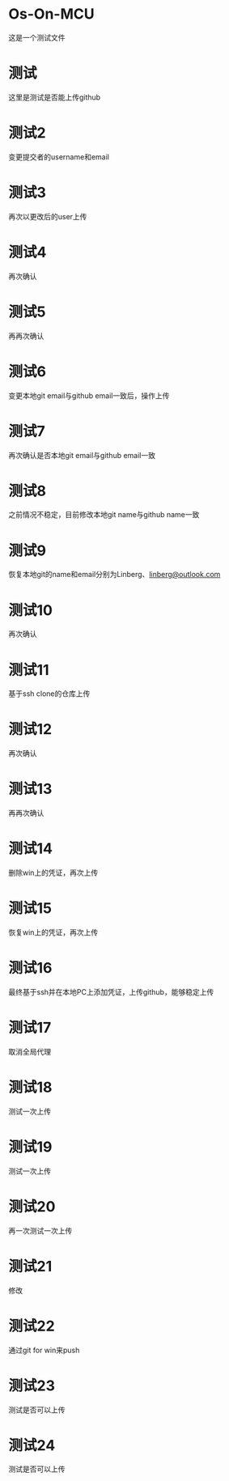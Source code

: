 # Os-On-MCU
这是一个测试文件

# 测试
这里是测试是否能上传github

# 测试2
变更提交者的username和email

# 测试3
再次以更改后的user上传

# 测试4 
再次确认

# 测试5
再再次确认

# 测试6
变更本地git email与github email一致后，操作上传

# 测试7
再次确认是否本地git email与github email一致

# 测试8
之前情况不稳定，目前修改本地git name与github name一致

# 测试9
恢复本地git的name和email分别为Linberg、linberg@outlook.com

# 测试10
再次确认

# 测试11
基于ssh clone的仓库上传

# 测试12
再次确认

# 测试13
再再次确认

# 测试14
删除win上的凭证，再次上传

# 测试15
恢复win上的凭证，再次上传

# 测试16
最终基于ssh并在本地PC上添加凭证，上传github，能够稳定上传

# 测试17
取消全局代理

# 测试18
测试一次上传

# 测试19
测试一次上传

# 测试20
再一次测试一次上传

# 测试21
修改

# 测试22
通过git for win来push

# 测试23
测试是否可以上传

# 测试24
测试是否可以上传